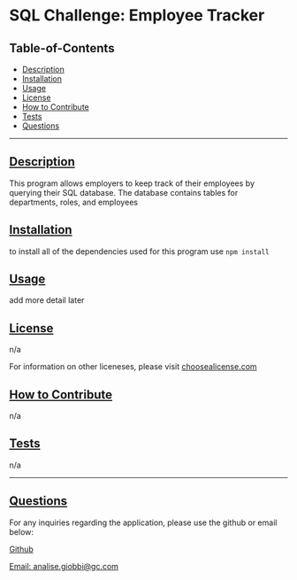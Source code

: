 
  # SQL Challenge: Employee Tracker

  

  ## Table-of-Contents
  - [Description](#description)
  - [Installation](#installation)
  - [Usage](#usage)
  - [License](#license)
  - [How to Contribute](#how-to-contribute)
  - [Tests](#tests)
  - [Questions](#questions)

  ---

  ## [Description](#table-of-contents)
  This program allows employers to keep track of their employees by querying their SQL database. The database contains tables for departments, roles, and employees

  ## [Installation](#table-of-contents)
  to install all of the dependencies used for this program use `npm install`

  ## [Usage](#table-of-contents)
  add more detail later

  ## [License](#table-of-contents)
  n/a

  For information on other liceneses, please visit
  [choosealicense.com](https://choosealicense.com/)

  ## [How to Contribute](#table-of-contents)
  n/a

  ## [Tests](#table-of-contents)
   n/a

   ---
  ## [Questions](#table-of-contents)
  For any inquiries regarding the application, please use the github or email below: 

  [Github](http://github.com/analisegiobbi3)

  [Email: analise.giobbi@gc.com](mailto:analise.giobbi@gc.com)

